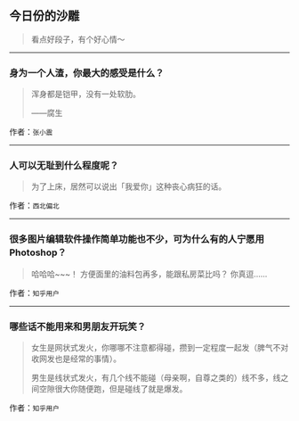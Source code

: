 ## 今日份的沙雕

> 看点好段子，有个好心情～


 
---

### 身为一个人渣，你最大的感受是什么？

> 浑身都是铠甲，没有一处软肋。
> 
> ——腐生


作者：`张小震`

---

### 人可以无耻到什么程度呢？

> 为了上床，居然可以说出「我爱你」这种丧心病狂的话。


作者：`西北偏北`

---

### 很多图片编辑软件操作简单功能也不少，可为什么有的人宁愿用 Photoshop？

> 哈哈哈~~~！ 方便面里的油料包再多，能跟私房菜比吗？ 你真逗……


作者：`知乎用户`

---

### 哪些话不能用来和男朋友开玩笑？

> 女生是网状式发火，你哪哪不注意都得碰，攒到一定程度一起发（脾气不对收网发也是经常的事情）。
> 
> 男生是线状式发火，有几个线不能碰（母亲啊，自尊之类的）线不多，线之间空隙很大你随便跑，但是碰线了就是爆发。


作者：`知乎用户`
